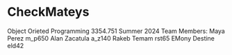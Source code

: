 # CheckMateys
Object Orieted Programming 3354.751 Summer 2024
Team Members:
              Maya Perez          m_p650
              Alan Zacatula       a_z140
              Rakeb Temam         rst65
              EMony Destine       eld42
